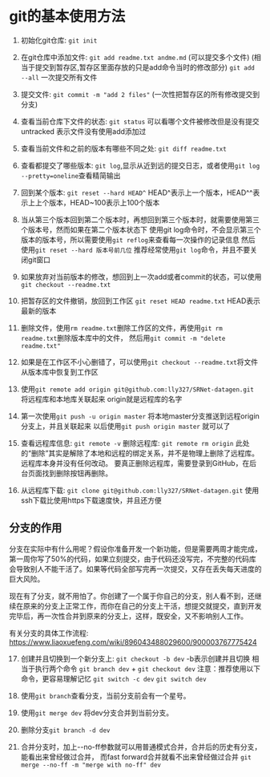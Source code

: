 


# git的基本使用方法

1. 初始化git仓库: `git init`
   
2. 在git仓库中添加文件: `git add readme.txt andme.md` (可以提交多个文件)
    (相当于提交到暂存区,暂存区里面存放的只是add命令当时的修改部分) 
    `git add --all` 一次提交所有文件

3. 提交文件: `git commit -m "add 2 files"` (一次性把暂存区的所有修改提交到分支)
   
4. 查看当前仓库下文件的状态: `git status` 可以看哪个文件被修改但是没有提交
    untracked 表示文件没有使用add添加过

5. 查看当前文件和之前的版本有哪些不同之处: `git diff readme.txt`
   
6. 查看都提交了哪些版本: `git log`,显示从近到远的提交日志，或者使用`git log --pretty=oneline`查看精简输出
   
7. 回到某个版本: `git reset --hard HEAD^` HEAD^表示上一个版本，HEAD^^表示上上个版本，HEAD~100表示上100个版本

8. 当从第三个版本回到第二个版本时，再想回到第三个版本时，就需要使用第三个版本号，然而如果在第二个版本状态下
    使用git log命令时，不会显示第三个版本的版本号，所以需要使用`git reflog`来查看每一次操作的记录信息
    然后使用`git reset --hard 版本号前几位`   推荐经常使用`git log`命令，并且不要关闭git窗口

9.  如果放弃对当前版本的修改，想回到上一次add或者commit的状态，可以使用`git checkout --readme.txt`
    
10. 把暂存区的文件撤销，放回到工作区 `git reset HEAD readme.txt` HEAD表示最新的版本

11. 删除文件，使用`rm readme.txt`删除工作区的文件，再使用`git rm readme.txt`删除版本库中的文件，
    然后用`git commit -m "delete readme.txt"`

12. 如果是在工作区不小心删错了，可以使用`git checkout --readme.txt`将文件从版本库中恢复到工作区


13. 使用`git remote add origin git@github.com:lly327/SRNet-datagen.git` 将远程库和本地库关联起来
    origin就是远程库的名字

14. 第一次使用`git push -u origin master` 将本地master分支推送到远程origin分支上，并且关联起来
    以后使用`git push origin master` 就可以了

15. 查看远程库信息: `git remote -v`  删除远程库: `git remote rm origin` 
    此处的“删除”其实是解除了本地和远程的绑定关系，并不是物理上删除了远程库。远程库本身并没有任何改动。
    要真正删除远程库，需要登录到GitHub，在后台页面找到删除按钮再删除。

16. 从远程库下载: `git clone git@github.com:lly327/SRNet-datagen.git`  使用ssh下载比使用https下载速度快，并且还方便


## 分支的作用

分支在实际中有什么用呢？假设你准备开发一个新功能，但是需要两周才能完成，第一周你写了50%的代码，如果立刻提交，由于代码还没写完，不完整的代码库会导致别人不能干活了。如果等代码全部写完再一次提交，又存在丢失每天进度的巨大风险。

现在有了分支，就不用怕了。你创建了一个属于你自己的分支，别人看不到，还继续在原来的分支上正常工作，而你在自己的分支上干活，想提交就提交，直到开发完毕后，再一次性合并到原来的分支上，这样，既安全，又不影响别人工作。

有关分支的具体工作流程: https://www.liaoxuefeng.com/wiki/896043488029600/900003767775424

17. 创建并且切换到一个新分支上: `git checkout -b dev` -b表示创建并且切换
    相当于执行两个命令 `git branch dev` + `git checkout dev`
    注意：推荐使用以下命令，更容易理解记忆 `git switch -c dev` `git switch dev`

18. 使用`git branch`查看分支，当前分支前会有一个星号。
19. 使用`git merge dev` 将dev分支合并到当前分支。
20. 删除分支`git branch -d dev` 
21. 合并分支时，加上--no-ff参数就可以用普通模式合并，合并后的历史有分支，能看出来曾经做过合并，
    而fast forward合并就看不出来曾经做过合并
    `git merge --no-ff -m "merge with no-ff" dev`




